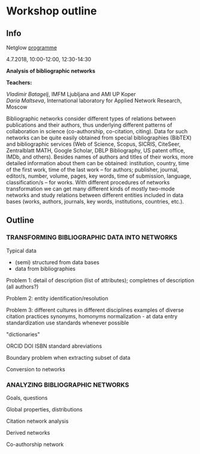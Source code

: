 # Workshop outline

## Info

Netglow [programme](http://ngw.spbu.ru/programme)

4.7.2018, 10:00-12:00, 12:30-14:30

**Analysis of bibliographic networks**

**Teachers:**

*Vladimir Batagelj*, IMFM Ljubljana and AMI UP Koper <br>
*Daria Maltseva*, International laboratory for
Applied Network Research, Moscow


Bibliographic networks consider different types of relations between publications and their authors, 
thus underlying different patterns of collaboration in science (co-authorship, co-citation, citing). 
Data for such networks can be quite easily obtained from special bibliographies (BibTEX) and 
bibliographic services (Web of Science, Scopus, SICRIS, CiteSeer, Zentralblatt MATH, Google Scholar, 
DBLP Bibliography, US patent office, IMDb, and others). Besides names of authors and titles of their
works, more detailed information about them can be obtained: institution, country, time of the first
work, time of the last work – for authors; publisher, journal, editor/s, number, volume, pages, 
key words, time of submission, language, classification/s – for works. With different procedures 
of networks transformation we can get many different kinds of mostly two-mode networks and study 
relations between different entities included in data bases (works, authors, journals, key words, 
institutions, countries, etc.).

## Outline

### TRANSFORMING BIBLIOGRAPHIC DATA INTO NETWORKS



Typical data
- (semi) structured from data bases
- data from bibliographies

Problem 1: detail of description (list of attributes); completnes of description (all authors?)

Problem 2: entity identification/resolution

Problem 3: different cultures in different disciplines
   examples of diverse citation practices
synonyms, homonyms
normalization - at data entry
standardization use standards whenever possible

"dictionaries"

ORCID
DOI
ISBN
standard abreviations

Boundary problem
when extracting subset of data

Conversion to networks


### ANALYZING BIBLIOGRAPHIC NETWORKS

Goals, questions

Global properties, distributions

Citation network analysis

Derived networks

Co-authorship network


